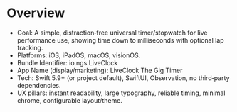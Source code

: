 # Overview

- Goal: A simple, distraction‑free universal timer/stopwatch for live performance use, showing time down to milliseconds with optional lap tracking.
- Platforms: iOS, iPadOS, macOS, visionOS.
- Bundle Identifier: io.ngs.LiveClock
- App Name (display/marketing): LiveClock The Gig Timer
- Tech: Swift 5.9+ (or project default), SwiftUI, Observation, no third‑party dependencies.
- UX pillars: instant readability, large typography, reliable timing, minimal chrome, configurable layout/theme.

